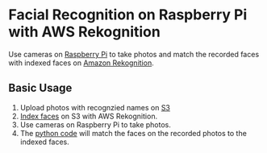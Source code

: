 # Facial Recognition on Raspberry Pi with AWS Rekognition 

Use cameras on [Raspberry  Pi](https://www.raspberrypi.org/) to take photos and match the recorded faces with indexed faces on [Amazon Rekognition](https://aws.amazon.com/rekognition/).

## Basic Usage
1. Upload photos with recognzied names on [S3](https://aws.amazon.com/s3/)
2. [Index faces](https://github.com/xbwei/data-analysis-aws/blob/master/facial-recognition-raspberry-pi/index_faces.py) on S3 with AWS Rekognition.
3. Use cameras on Raspberry Pi to take photos.
4. The [python code](https://github.com/xbwei/data-analysis-aws/blob/master/facial-recognition-raspberry-pi/match_faces.py) will match the faces on the recorded photos to the indexed faces. 
